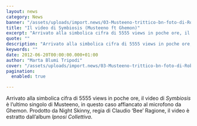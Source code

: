 ```yaml
---
layout: news
category: News
banner: "/assets/uploads/import.news/03-Musteeno-trittico-bn-foto-di-Roberto-Sarzi-600x392.jpg"
title: "Il video di Symbiosis (Musteeno ft Ghemon)"
excerpt: "Arrivato alla simbolica cifra di 5555 views in poche ore, il video di Symbiosis è l’ultimo singolo di Musteeno, in questo caso affiancato al microfono da Ghemon. Prodotto da Night Skinny, regia di Claudio ‘Bee’ Ragione, il video è estratto dall’album Ipnosi Collettiva"
quote: ""
description: "Arrivato alla simbolica cifra di 5555 views in poche ore, il video di Symbiosis è l’ultimo singolo di Musteeno, in questo caso affiancato al microfono da Ghemon. Prodotto da Night Skinny, regia di Claudio ‘Bee’ Ragione, il video è estratto dall’album Ipnosi Collettiva"
keywords: ""
date: 2012-06-20T00:00:00.000+01:00
author: "Marta Blumi Tripodi"
cover: "/assets/uploads/import.news/03-Musteeno-trittico-bn-foto-di-Roberto-Sarzi-600x392.jpg"
pagination:
  enabled: true

---
```


Arrivato alla simbolica cifra di 5555 views in poche ore, il video di _Symbiosis_ è l’ultimo singolo di Musteeno, in questo caso affiancato al microfono da Ghemon. Prodotto da Night Skinny, regia di Claudio ‘Bee’ Ragione, il video è estratto dall’album _Ipnosi Collettiva_.  